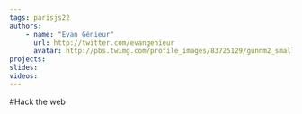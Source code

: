 ```yaml
---
tags: parisjs22
authors:
    - name: "Evan Génieur"
      url: http://twitter.com/evangenieur
      avatar: http://pbs.twimg.com/profile_images/83725129/gunnm2_small_bigger.jpg
projects:
slides:
videos:
---
```

#Hack the web
